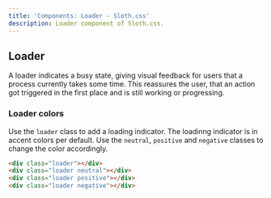 ```yaml
---
title: 'Components: Loader - Sloth.css'
description: Loader component of Sloth.css.
---
```


## Loader

A loader indicates a busy state, giving visual feedback for users that a process currently takes some time. This reassures the user, that an action got triggered in the first place and is still working or progressing.

### Loader colors

Use the `loader` class to add a loading indicator. The loadinng indicator is in accent colors per default. Use the `neutral`, `positive` and `negative` classes to change the color accordingly.

<div class="demo flex flex-wrap gap-8">
  <div class="loader"></div>
  <div class="loader neutral"></div>
  <div class="loader positive"></div>
  <div class="loader negative"></div>
</div>

```html
<div class="loader"></div>
<div class="loader neutral"></div>
<div class="loader positive"></div>
<div class="loader negative"></div>
```
